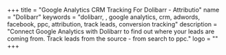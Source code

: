 +++
title = "Google Analytics CRM Tracking For Dolibarr - Attributio"
name = "Dolibarr"
keywords = "dolibarr, , google analytics, crm, adwords, facebook, ppc, attribution, track leads, conversion tracking"
description = "Connect Google Analytics with Dolibarr to find out where your leads are coming from. Track leads from the source - from search to ppc."
logo = ""
+++
